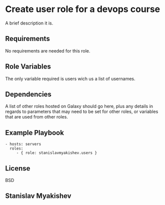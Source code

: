 Create user role for a devops course
=========

A brief description it is.

Requirements
------------
No requirements are needed for this role.

Role Variables
--------------
The only variable required is users wich us a list of usernames.

Dependencies
------------

A list of other roles hosted on Galaxy should go here, plus any details in regards to parameters that may need to be set for other roles, or variables that are used from other roles.

Example Playbook
----------------

    - hosts: servers
      roles:
         - { role: stanislavmyakishev.users }

License
-------

BSD

Stanislav Myakishev
------------------
